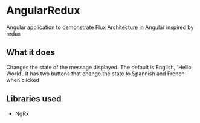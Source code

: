 # AngularRedux

Angular application to demonstrate Flux Architecture in Angular inspired by redux

## What it does

Changes the state of the message displayed. The default is English, 'Hello World'. It has two buttons that change the state to Spannish and French when clicked

## Libraries used
- NgRx

